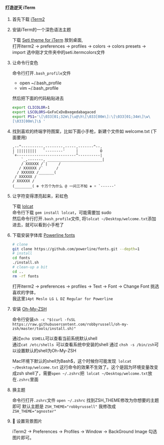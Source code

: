 #### 打造逆天 iTerm

1. 首先下载 [iTerm2](https://www.iterm2.com/)

2. 安装iTerm的一个深色语法主题

    下载 [Seti theme for iTerm]( https://github.com/willmanduffy/seti-iterm ) 放到桌⾯,  
    打开iterm2 -> preferences -> profiles -> colors -> colors presets -> import 选中刚才文件夹中的seti.itermcolors文件

3. 让命令行变色

    命令行打开`.bash_profile`文件

    - open ~/.bash_profile
    - vim ~/.bash_profile

    然后把下面的代码粘贴进去

    ```bash
    export CLICOLOR=1
    export LSCOLORS=GxFxCxDxBxegedabagaced
    export PS1='\[\033[01;32m\]\u@\h\[\033[00m\]:\[\033[01;34m\]\w\
    [\033[00m\]\$ '
    ```

4. 找到喜欢的终端字符图案，比如下面小手枪，新建个文件如 welcome.txt (下面要用)

    ```
    ,--^----------,--------,-----,-------^--,
    | |||||||||   `--------'     |          O
    `+---------------------------^----------|
        `_,-------, _________________________|
        / XXXXXX /`|     /
       / XXXXXX /`      / 
      / XXXXXX /_______(
     / XXXXXX /
    / XXXXXX /
    (________( ❄ 十万个为什么 @ 一问三不知 ❅ ☼ `------'
    ```

5. 让字符变得漂亮起来，彩虹色

    下载 [lolcat](https://github.com/busyloop/lolcat)  
    命令行下载 `gem install lolcat`，可能需要加 sudo  
    然后命令行打开`.bash_profile`文件, 将` lolcat ~/Desktop/welcome.txt `添加进去，就可以看到小手枪了

6. 下载安装字体库 [Powerline fonts](https://github.com/powerline/fonts)

    ```bash
    # clone
    git clone https://github.com/powerline/fonts.git --depth=1
    # install
    cd fonts
    ./install.sh
    # clean-up a bit
    cd ..
    rm -rf fonts
    ```

    打开iterm2 -> preferences -> profiles -> Text -> Font -> Change Font 挑选喜欢的字体，  
    我这里`14pt Meslo LG L DZ Regular for Powerline`

7. 安装 [Oh-My-ZSH](https://github.com/robbyrussell/oh-my-zsh)

    命令行安装`sh -c "$(curl -fsSL https://raw.githubusercontent.com/robbyrussell/oh-my-zsh/master/tools/install.sh)"`

    通过`echo $SHELL`可以查看当前系统默认shell  
    通过`cat /etc/shells `可以查看系统中安装的shell
    通过 `chsh -s /bin/zsh`可以设置默认的shell为Oh-My-ZSH 

    Mac环境下默认的shell为Bash$，这个时候你可能发现` lolcat ~/Desktop/welcome.txt` 这行命令的效果不生效了。这个是因为环境变量改变成zsh shell了，需要`open ~/.zshrc`把` lolcat ~/Desktop/welcome.txt`放在`.zshrc`里面

    
8.  换主题

    命令行打开`.zshrc`文件 `open ~/.zshrc` 找到ZSH_THEME修改为你想要的主题即可
    默认主题是 `ZSH_THEME="robbyrussell"` 我修改成 `ZSH_THEME="agnoster"`

9.  设置背景图片
    
    iTerm2 -> Preferences -> Profiles -> Window -> BackGround Image 勾选图片即可。
